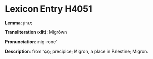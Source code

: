 # Lexicon Entry H4051

**Lemma**: מִגְרוֹן

**Transliteration (xlit)**: Migrôwn

**Pronunciation**: mig-rone'

**Description**:
from מָגַר; precipice; Migron, a place in Palestine; Migron.
